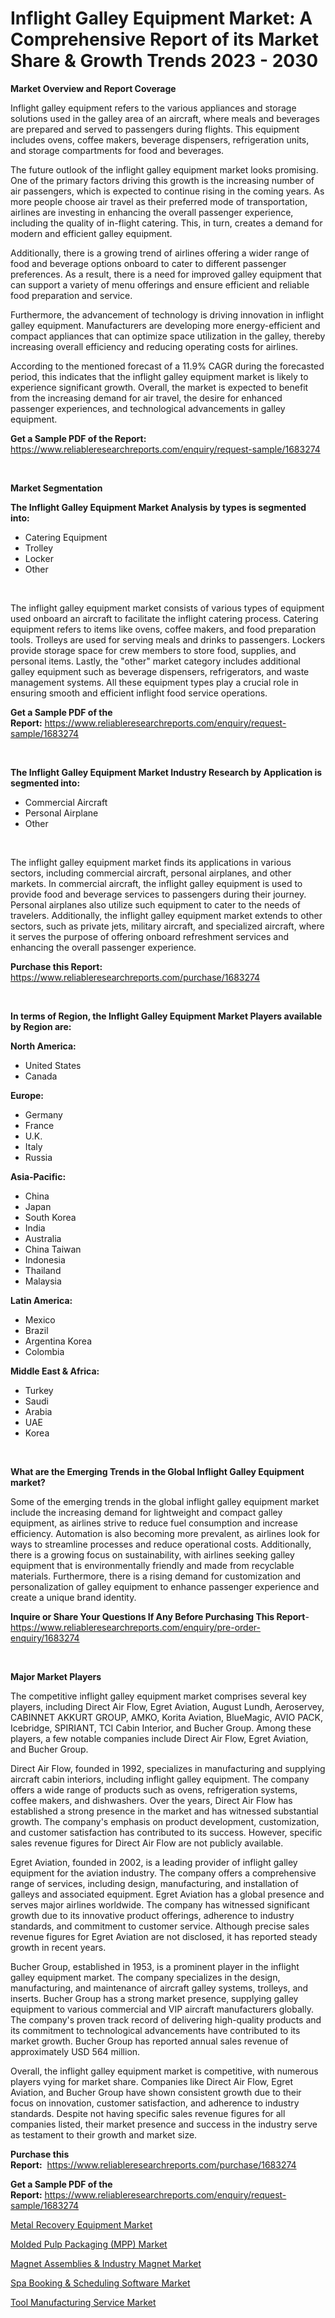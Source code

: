 <p><h1>Inflight Galley Equipment Market: A Comprehensive Report of its Market Share & Growth Trends 2023 - 2030</h1></p><p><strong>Market Overview and Report Coverage</strong></p>
<p><p>Inflight galley equipment refers to the various appliances and storage solutions used in the galley area of an aircraft, where meals and beverages are prepared and served to passengers during flights. This equipment includes ovens, coffee makers, beverage dispensers, refrigeration units, and storage compartments for food and beverages.</p><p>The future outlook of the inflight galley equipment market looks promising. One of the primary factors driving this growth is the increasing number of air passengers, which is expected to continue rising in the coming years. As more people choose air travel as their preferred mode of transportation, airlines are investing in enhancing the overall passenger experience, including the quality of in-flight catering. This, in turn, creates a demand for modern and efficient galley equipment.</p><p>Additionally, there is a growing trend of airlines offering a wider range of food and beverage options onboard to cater to different passenger preferences. As a result, there is a need for improved galley equipment that can support a variety of menu offerings and ensure efficient and reliable food preparation and service.</p><p>Furthermore, the advancement of technology is driving innovation in inflight galley equipment. Manufacturers are developing more energy-efficient and compact appliances that can optimize space utilization in the galley, thereby increasing overall efficiency and reducing operating costs for airlines.</p><p>According to the mentioned forecast of a 11.9% CAGR during the forecasted period, this indicates that the inflight galley equipment market is likely to experience significant growth. Overall, the market is expected to benefit from the increasing demand for air travel, the desire for enhanced passenger experiences, and technological advancements in galley equipment.</p></p>
<p><strong>Get a Sample PDF of the Report:</strong> <a href="https://www.reliableresearchreports.com/enquiry/request-sample/1683274">https://www.reliableresearchreports.com/enquiry/request-sample/1683274</a></p>
<p>&nbsp;</p>
<p><strong>Market Segmentation</strong></p>
<p><strong>The Inflight Galley Equipment Market Analysis by types is segmented into:</strong></p>
<p><ul><li>Catering Equipment</li><li>Trolley</li><li>Locker</li><li>Other</li></ul></p>
<p>&nbsp;</p>
<p><p>The inflight galley equipment market consists of various types of equipment used onboard an aircraft to facilitate the inflight catering process. Catering equipment refers to items like ovens, coffee makers, and food preparation tools. Trolleys are used for serving meals and drinks to passengers. Lockers provide storage space for crew members to store food, supplies, and personal items. Lastly, the "other" market category includes additional galley equipment such as beverage dispensers, refrigerators, and waste management systems. All these equipment types play a crucial role in ensuring smooth and efficient inflight food service operations.</p></p>
<p><strong>Get a Sample PDF of the Report:</strong>&nbsp;<a href="https://www.reliableresearchreports.com/enquiry/request-sample/1683274">https://www.reliableresearchreports.com/enquiry/request-sample/1683274</a></p>
<p>&nbsp;</p>
<p><strong>The Inflight Galley Equipment Market Industry Research by Application is segmented into:</strong></p>
<p><ul><li>Commercial Aircraft</li><li>Personal Airplane</li><li>Other</li></ul></p>
<p>&nbsp;</p>
<p><p>The inflight galley equipment market finds its applications in various sectors, including commercial aircraft, personal airplanes, and other markets. In commercial aircraft, the inflight galley equipment is used to provide food and beverage services to passengers during their journey. Personal airplanes also utilize such equipment to cater to the needs of travelers. Additionally, the inflight galley equipment market extends to other sectors, such as private jets, military aircraft, and specialized aircraft, where it serves the purpose of offering onboard refreshment services and enhancing the overall passenger experience.</p></p>
<p><strong>Purchase this Report:</strong>&nbsp; <a href="https://www.reliableresearchreports.com/purchase/1683274">https://www.reliableresearchreports.com/purchase/1683274</a></p>
<p>&nbsp;</p>
<p><strong>In terms of Region, the Inflight Galley Equipment Market Players available by Region are:</strong></p>
<p>
    <p> <strong> North America: </strong>
        <ul>
            <li>United States</li>
            <li>Canada</li>
        </ul>
        </p> 
    <p> <strong> Europe: </strong>
        <ul>
            <li>Germany</li>
            <li>France</li>
            <li>U.K.</li>
            <li>Italy</li>
            <li>Russia</li>
        </ul>
        </p> 
    <p> <strong> Asia-Pacific: </strong>
        <ul>
            <li>China</li>
            <li>Japan</li>
            <li>South Korea</li>
            <li>India</li>
            <li>Australia</li>
            <li>China Taiwan</li>
            <li>Indonesia</li>
            <li>Thailand</li>
            <li>Malaysia</li>
        </ul>
        </p> 
    <p> <strong> Latin America: </strong>
        <ul>
            <li>Mexico</li>
            <li>Brazil</li>
            <li>Argentina Korea</li>
            <li>Colombia</li>
        </ul>
        </p> 
    <p> <strong> Middle East & Africa: </strong>
        <ul>
            <li>Turkey</li>
            <li>Saudi</li>
            <li>Arabia</li>
            <li>UAE</li>
            <li>Korea</li>
        </ul>
    </p>
    </p>
<p>&nbsp;</p>
<p><strong>What are the Emerging Trends in the Global Inflight Galley Equipment market?</strong></p>
<p><p>Some of the emerging trends in the global inflight galley equipment market include the increasing demand for lightweight and compact galley equipment, as airlines strive to reduce fuel consumption and increase efficiency. Automation is also becoming more prevalent, as airlines look for ways to streamline processes and reduce operational costs. Additionally, there is a growing focus on sustainability, with airlines seeking galley equipment that is environmentally friendly and made from recyclable materials. Furthermore, there is a rising demand for customization and personalization of galley equipment to enhance passenger experience and create a unique brand identity.</p></p>
<p><strong>Inquire or Share Your Questions If Any Before Purchasing This Report</strong>- <a href="https://www.reliableresearchreports.com/enquiry/pre-order-enquiry/1683274">https://www.reliableresearchreports.com/enquiry/pre-order-enquiry/1683274</a></p>
<p>&nbsp;</p>
<p><strong>Major Market Players</strong></p>
<p><p>The competitive inflight galley equipment market comprises several key players, including Direct Air Flow, Egret Aviation, August Lundh, Aeroservey, CABINNET AKKURT GROUP, AMKO, Korita Aviation, BlueMagic, AVIO PACK, Icebridge, SPIRIANT, TCI Cabin Interior, and Bucher Group. Among these players, a few notable companies include Direct Air Flow, Egret Aviation, and Bucher Group.</p><p>Direct Air Flow, founded in 1992, specializes in manufacturing and supplying aircraft cabin interiors, including inflight galley equipment. The company offers a wide range of products such as ovens, refrigeration systems, coffee makers, and dishwashers. Over the years, Direct Air Flow has established a strong presence in the market and has witnessed substantial growth. The company's emphasis on product development, customization, and customer satisfaction has contributed to its success. However, specific sales revenue figures for Direct Air Flow are not publicly available.</p><p>Egret Aviation, founded in 2002, is a leading provider of inflight galley equipment for the aviation industry. The company offers a comprehensive range of services, including design, manufacturing, and installation of galleys and associated equipment. Egret Aviation has a global presence and serves major airlines worldwide. The company has witnessed significant growth due to its innovative product offerings, adherence to industry standards, and commitment to customer service. Although precise sales revenue figures for Egret Aviation are not disclosed, it has reported steady growth in recent years.</p><p>Bucher Group, established in 1953, is a prominent player in the inflight galley equipment market. The company specializes in the design, manufacturing, and maintenance of aircraft galley systems, trolleys, and inserts. Bucher Group has a strong market presence, supplying galley equipment to various commercial and VIP aircraft manufacturers globally. The company's proven track record of delivering high-quality products and its commitment to technological advancements have contributed to its market growth. Bucher Group has reported annual sales revenue of approximately USD 564 million.</p><p>Overall, the inflight galley equipment market is competitive, with numerous players vying for market share. Companies like Direct Air Flow, Egret Aviation, and Bucher Group have shown consistent growth due to their focus on innovation, customer satisfaction, and adherence to industry standards. Despite not having specific sales revenue figures for all companies listed, their market presence and success in the industry serve as testament to their growth and market size.</p></p>
<p><strong>Purchase this Report:</strong>&nbsp;&nbsp;<a href="https://www.reliableresearchreports.com/purchase/1683274">https://www.reliableresearchreports.com/purchase/1683274</a></p>
<p></p>
<p><strong>Get a Sample PDF of the Report:</strong>&nbsp;<a href="https://www.reliableresearchreports.com/enquiry/request-sample/1683274">https://www.reliableresearchreports.com/enquiry/request-sample/1683274</a></p>
<p><p><a href="https://medium.com/@audieyost1952/metal-recovery-equipment-market-outlook-industry-overview-and-forecast-2023-to-2030-ab18b496ff41">Metal Recovery Equipment Market</a></p><p><a href="https://www.linkedin.com/pulse/molded-pulp-packaging-mpp-market-research-report/">Molded Pulp Packaging (MPP) Market</a></p><p><a href="https://medium.com/@beaugrant15/magnet-assemblies-amp-industry-magnet-market-share-evolution-and-market-growth-trends-2023-2030-46b024ea4122">Magnet Assemblies & Industry Magnet Market</a></p><p><a href="https://www.linkedin.com/pulse/spa-booking-amp-scheduling-software-market-research/">Spa Booking & Scheduling Software Market</a></p><p><a href="https://github.com/castoriffic/Market-Research-Report-List-1/blob/main/tool-manufacturing-service-market.md">Tool Manufacturing Service Market</a></p></p>